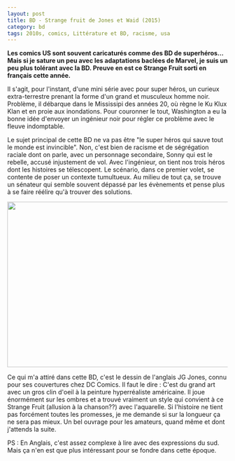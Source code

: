 ```yaml
---
layout: post
title: BD - Strange fruit de Jones et Waid (2015)
category: bd
tags: 2010s, comics, Littérature et BD, racisme, usa
---
```

**Les comics US sont souvent caricaturés comme des BD de superhéros... Mais si je sature un peu avec les adaptations baclées de Marvel, je suis un peu plus tolérant avec la BD. Preuve en est ce Strange Fruit sorti en français cette année.**

Il s'agit, pour l'instant, d'une mini série avec pour super héros, un curieux extra-terrestre prenant la forme d'un grand et musculeux homme noir. Problème, il débarque dans le Mississipi des années 20, où règne le Ku Klux Klan et en proie aux inondations. Pour couronner le tout, Washington a eu la bonne idée d'envoyer un ingénieur noir pour régler ce problème avec le fleuve indomptable.

Le sujet principal de cette BD ne va pas être "le super héros qui sauve tout le monde est invincible". Non, c'est bien de racisme et de ségrégation raciale dont on parle, avec un personnage secondaire, Sonny qui est le rebelle, accusé injustement de vol. Avec l'ingénieur, on tient nos trois héros dont les histoires se télescopent. Le scénario, dans ce premier volet, se contente de poser un contexte tumultueux. Au milieu de tout ça, se trouve un sénateur qui semble souvent dépassé par les évènements et pense plus à se faire réélire qu'à trouver des solutions.

<img class="aligncenter size-large wp-image-20570" src="https://cheziceman.files.wordpress.com/2017/07/screenshot_2017-07-04-05-47-35.png?w=672" alt="" width="672" height="378" />

Ce qui m'a attiré dans cette BD, c'est le dessin de l'anglais JG Jones, connu pour ses couvertures chez DC Comics. Il faut le dire : C'est du grand art avec un gros clin d'oeil à la peinture hyperréaliste américaine. Il joue énormément sur les ombres et a trouvé vraiment un style qui convient à ce Strange Fruit (allusion à la chanson??) avec l'aquarelle. Si l'histoire ne tient pas forcément toutes les promesses, je me demande si sur la longueur ça ne sera pas mieux. Un bel ouvrage pour les amateurs, quand même et dont j'attends la suite.

PS : En Anglais, c'est assez complexe à lire avec des expressions du sud. Mais ça n'en est que plus intéressant pour se fondre dans cette époque. 
